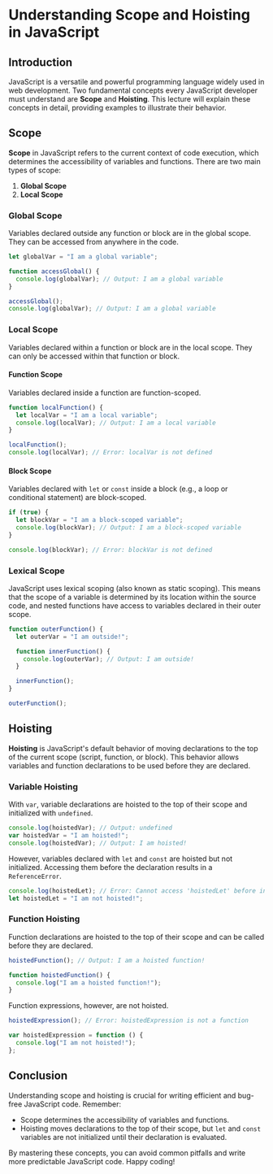 # Understanding Scope and Hoisting in JavaScript

## Introduction

JavaScript is a versatile and powerful programming language widely used in web development. Two fundamental concepts every JavaScript developer must understand are **Scope** and **Hoisting**. This lecture will explain these concepts in detail, providing examples to illustrate their behavior.

## Scope

**Scope** in JavaScript refers to the current context of code execution, which determines the accessibility of variables and functions. There are two main types of scope:

1. **Global Scope**
2. **Local Scope**

### Global Scope

Variables declared outside any function or block are in the global scope. They can be accessed from anywhere in the code.

```javascript
let globalVar = "I am a global variable";

function accessGlobal() {
  console.log(globalVar); // Output: I am a global variable
}

accessGlobal();
console.log(globalVar); // Output: I am a global variable
```

### Local Scope

Variables declared within a function or block are in the local scope. They can only be accessed within that function or block.

#### Function Scope

Variables declared inside a function are function-scoped.

```javascript
function localFunction() {
  let localVar = "I am a local variable";
  console.log(localVar); // Output: I am a local variable
}

localFunction();
console.log(localVar); // Error: localVar is not defined
```

#### Block Scope

Variables declared with `let` or `const` inside a block (e.g., a loop or conditional statement) are block-scoped.

```javascript
if (true) {
  let blockVar = "I am a block-scoped variable";
  console.log(blockVar); // Output: I am a block-scoped variable
}

console.log(blockVar); // Error: blockVar is not defined
```

### Lexical Scope

JavaScript uses lexical scoping (also known as static scoping). This means that the scope of a variable is determined by its location within the source code, and nested functions have access to variables declared in their outer scope.

```javascript
function outerFunction() {
  let outerVar = "I am outside!";

  function innerFunction() {
    console.log(outerVar); // Output: I am outside!
  }

  innerFunction();
}

outerFunction();
```

## Hoisting

**Hoisting** is JavaScript's default behavior of moving declarations to the top of the current scope (script, function, or block). This behavior allows variables and function declarations to be used before they are declared.

### Variable Hoisting

With `var`, variable declarations are hoisted to the top of their scope and initialized with `undefined`.

```javascript
console.log(hoistedVar); // Output: undefined
var hoistedVar = "I am hoisted!";
console.log(hoistedVar); // Output: I am hoisted!
```

However, variables declared with `let` and `const` are hoisted but not initialized. Accessing them before the declaration results in a `ReferenceError`.

```javascript
console.log(hoistedLet); // Error: Cannot access 'hoistedLet' before initialization
let hoistedLet = "I am not hoisted!";
```

### Function Hoisting

Function declarations are hoisted to the top of their scope and can be called before they are declared.

```javascript
hoistedFunction(); // Output: I am a hoisted function!

function hoistedFunction() {
  console.log("I am a hoisted function!");
}
```

Function expressions, however, are not hoisted.

```javascript
hoistedExpression(); // Error: hoistedExpression is not a function

var hoistedExpression = function () {
  console.log("I am not hoisted!");
};
```

## Conclusion

Understanding scope and hoisting is crucial for writing efficient and bug-free JavaScript code. Remember:
- Scope determines the accessibility of variables and functions.
- Hoisting moves declarations to the top of their scope, but `let` and `const` variables are not initialized until their declaration is evaluated.

By mastering these concepts, you can avoid common pitfalls and write more predictable JavaScript code. Happy coding!
